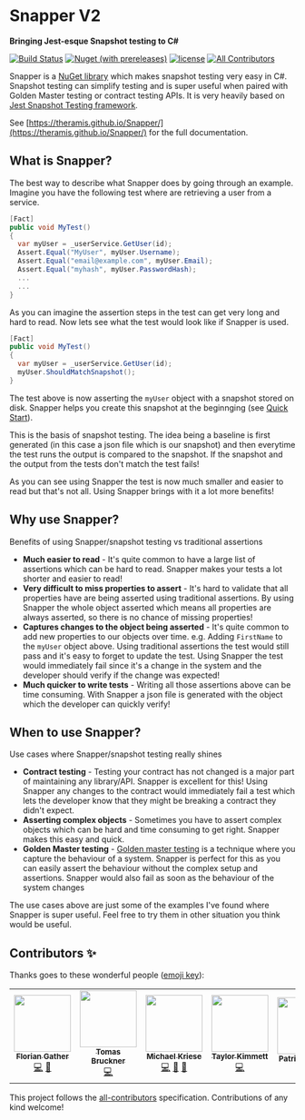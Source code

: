 # Snapper V2
**Bringing Jest-esque Snapshot testing to C#**

<!-- <p align="center">
    Add logo here once I find/make one
</p>
<h2 align="center">Bringing Jest-esque Snapshot testing to C#</h2> -->

[![Build Status](https://img.shields.io/appveyor/ci/theramis/snapper.svg?style=flat-square)](https://ci.appveyor.com/project/theramis/snapper)
[![Nuget (with prereleases)](https://img.shields.io/nuget/vpre/Snapper.svg?style=flat-square)](https://www.nuget.org/packages/Snapper)
[![license](https://img.shields.io/github/license/theramis/Snapper?style=flat-square)](https://github.com/theramis/Snapper/blob/master/LICENSE)
[![All Contributors](https://img.shields.io/badge/all_contributors-5-orange.svg?style=flat-square)](#contributors)

Snapper is a [NuGet library](https://www.nuget.org/packages/Snapper) which makes snapshot testing very easy in C#. Snapshot testing can simplify testing and is super useful when paired with Golden Master testing or contract testing APIs.
It is very heavily based on [Jest Snapshot Testing framework](https://jestjs.io/docs/en/snapshot-testing).

See [https://theramis.github.io/Snapper/](https://theramis.github.io/Snapper/) for the full documentation.

## What is Snapper?

The best way to describe what Snapper does by going through an example.
Imagine you have the following test where are retrieving a user from a service.

```csharp
[Fact]
public void MyTest()
{
  var myUser = _userService.GetUser(id);
  Assert.Equal("MyUser", myUser.Username);
  Assert.Equal("email@example.com", myUser.Email);
  Assert.Equal("myhash", myUser.PasswordHash);
  ...
  ...
}

```
As you can imagine the assertion steps in the test can get very long and hard to read.
Now lets see what the test would look like if Snapper is used.
```csharp
[Fact]
public void MyTest()
{
  var myUser = _userService.GetUser(id);
  myUser.ShouldMatchSnapshot();
}

```
The test above is now asserting the `myUser` object with a snapshot stored on disk. Snapper helps you create this snapshot at the beginnging (see [Quick Start](quickstart.md)).

This is the basis of snapshot testing. The idea being a baseline is first generated (in this case a json file which is our snapshot) and then everytime the test runs the output is compared to the snapshot. If the snapshot and the output from the tests don't match the test fails!

As you can see using Snapper the test is now much smaller and easier to read but that's not all. Using Snapper brings with it a lot more benefits!


## Why use Snapper?

Benefits of using Snapper/snapshot testing vs traditional assertions
- **Much easier to read** - It's quite common to have a large list of assertions which can be hard to read. Snapper makes your tests a lot shorter and easier to read!
- **Very difficult to miss properties to assert** - It's hard to validate that all properties have are being asserted using traditional assertions. By using Snapper the whole object asserted which means all properties are always asserted, so there is no chance of missing properties!
- **Captures changes to the object being asserted** - It's quite common to add new properties to our objects over time. e.g. Adding `FirstName` to the `myUser` object above. Using traditional assertions the test would still pass and it's easy to forget to update the test. Using Snapper the test would immediately fail since it's a change in the system and the developer should verify if the change was expected!
- **Much quicker to write tests** - Writing all those assertions above can be time consuming. With Snapper a json file is generated with the object which the developer can quickly verify!


## When to use Snapper?

Use cases where Snapper/snapshot testing really shines
- **Contract testing** - Testing your contract has not changed is a major part of maintaining any library/API. Snapper is excellent for this! Using Snapper any changes to the contract would immediately fail a test which lets the developer know that they might be breaking a contract they didn't expect.
- **Asserting complex objects** - Sometimes you have to assert complex objects which can be hard and time consuming to get right. Snapper makes this easy and quick.
- **Golden Master testing** - [Golden master testing](https://en.wikipedia.org/wiki/Characterization_test) is a technique where you capture the behaviour of a system. Snapper is perfect for this as you can easily assert the behaviour without the complex setup and assertions. Snapper would also fail as soon as the behaviour of the system changes

The use cases above are just some of the examples I've found where Snapper is super useful. Feel free to try them in other situation you think would be useful.

<!-- ## Snapper V1 is deprecated
After a lot of thought I've decided to deprecate Snapper V1.
Snapper V1 was my first attempt at an OSS library and some of the decisions I made very early on made it very difficult to add new features.
Snapper V2 is my second attempt at making the library easier to use and update.

Snapper V1 consisted of the following NuGet packages all of which are deprecated:
- Snapper.Core
- Snapper.Json
- Snapper.Json.Xunit
- Snapper.Json.Nunit

There is a migration guide available [here](https://theramis.github.io/Snapper/migration.html)

The changes in V2 are documented in the [Changelog](https://theramis.github.io/Snapper/changelog.html)

## Todo
- Add logo to Nuget
- Write tests for testing json store.
- Update V1 package descriptions to mention deprecated
- Use appveyor logger on all test projects -->

## Contributors ✨

Thanks goes to these wonderful people ([emoji key](https://allcontributors.org/docs/en/emoji-key)):

<!-- ALL-CONTRIBUTORS-LIST:START - Do not remove or modify this section -->
<!-- prettier-ignore-start -->
<!-- markdownlint-disable -->
<table>
  <tr>
    <td align="center"><a href="https://github.com/fgather"><img src="https://avatars3.githubusercontent.com/u/614354?v=4" width="100px;" alt=""/><br /><sub><b>Florian Gather</b></sub></a><br /><a href="https://github.com/theramis/Snapper/commits?author=fgather" title="Code">💻</a> <a href="#ideas-fgather" title="Ideas, Planning, & Feedback">🤔</a></td>
    <td align="center"><a href="https://www.linkedin.com/in/tomasbruckner/"><img src="https://avatars2.githubusercontent.com/u/7334618?v=4" width="100px;" alt=""/><br /><sub><b>Tomas Bruckner</b></sub></a><br /><a href="https://github.com/theramis/Snapper/commits?author=tomasbruckner" title="Code">💻</a></td>
    <td align="center"><a href="https://visualon.de"><img src="https://avatars1.githubusercontent.com/u/1798109?v=4" width="100px;" alt=""/><br /><sub><b>Michael Kriese</b></sub></a><br /><a href="https://github.com/theramis/Snapper/commits?author=ViceIce" title="Code">💻</a> <a href="#ideas-ViceIce" title="Ideas, Planning, & Feedback">🤔</a> <a href="https://github.com/theramis/Snapper/issues?q=author%3AViceIce" title="Bug reports">🐛</a></td>
    <td align="center"><a href="http://cognitoforms.com"><img src="https://avatars0.githubusercontent.com/u/4603206?v=4" width="100px;" alt=""/><br /><sub><b>Taylor Kimmett</b></sub></a><br /><a href="https://github.com/theramis/Snapper/commits?author=tskimmett" title="Code">💻</a></td>
    <td align="center"><a href="https://github.com/PatrickLehnerXI"><img src="https://avatars1.githubusercontent.com/u/19566691?v=4" width="100px;" alt=""/><br /><sub><b>Patrick Lehner</b></sub></a><br /><a href="https://github.com/theramis/Snapper/issues?q=author%3APatrickLehnerXI" title="Bug reports">🐛</a></td>
    <td align="center"><a href="https://github.com/plitwinski"><img src="https://avatars3.githubusercontent.com/u/25408297?v=4" width="100px;" alt=""/><br /><sub><b>Piotr Litwinski</b></sub></a><br /><a href="https://github.com/theramis/Snapper/issues?q=author%3Aplitwinski" title="Bug reports">🐛</a></td>
  </tr>
</table>

<!-- markdownlint-enable -->
<!-- prettier-ignore-end -->
<!-- ALL-CONTRIBUTORS-LIST:END -->

This project follows the [all-contributors](https://github.com/all-contributors/all-contributors) specification. Contributions of any kind welcome!

